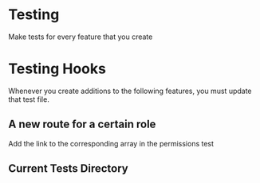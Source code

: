 # Testing
Make tests for every feature that you create

# Testing Hooks
Whenever you create additions to the following features, you must update that test file.

## A new route for a certain role
Add the link to the corresponding array in the permissions test

## Current Tests Directory
